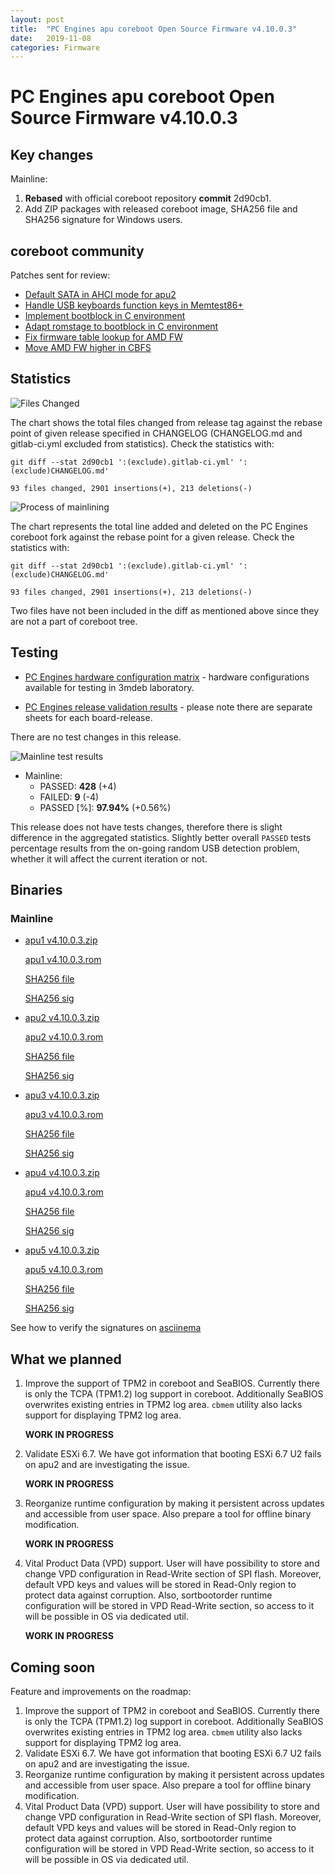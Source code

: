 ```yaml
---
layout: post
title:  "PC Engines apu coreboot Open Source Firmware v4.10.0.3"
date:   2019-11-08
categories: Firmware
---
```

# PC Engines apu coreboot Open Source Firmware v4.10.0.3

## Key changes

Mainline:

1. **Rebased** with official coreboot repository **commit** 2d90cb1.
2. Add ZIP packages with released coreboot image, SHA256 file and SHA256
   signature for Windows users.

## coreboot community

Patches sent for review:

* [Default SATA in AHCI mode for apu2](https://review.coreboot.org/c/coreboot/+/35891)
* [Handle USB keyboards function keys in Memtest86+](https://review.coreboot.org/c/memtest86plus/+/36630)
* [Implement bootblock in C environment](https://review.coreboot.org/c/coreboot/+/35754)
* [Adapt romstage to bootblock in C environment](https://review.coreboot.org/c/coreboot/+/35755)
* [Fix firmware table lookup for AMD FW](https://review.coreboot.org/c/blobs/+/35969)
* [Move AMD FW higher in CBFS](https://review.coreboot.org/c/coreboot/+/35970)

## Statistics

![Files Changed](https://cloud.3mdeb.com/index.php/s/bBosq9KfmwCMXLC/preview)

The chart shows the total files changed from release tag against the rebase
point of given release specified in CHANGELOG (CHANGELOG.md and gitlab-ci.yml
excluded from statistics). Check the statistics with:

```
git diff --stat 2d90cb1 ':(exclude).gitlab-ci.yml' ':(exclude)CHANGELOG.md'
```

`93 files changed, 2901 insertions(+), 213 deletions(-)`

![Process of mainlining](https://cloud.3mdeb.com/index.php/s/ct6o6Xt3724JD9C/preview)

The chart represents the total line added and deleted on the PC Engines
coreboot fork against the rebase point for a given release. Check the
statistics with:

```
git diff --stat 2d90cb1 ':(exclude).gitlab-ci.yml' ':(exclude)CHANGELOG.md'
```

`93 files changed, 2901 insertions(+), 213 deletions(-)`

Two files have not been included in the diff as mentioned above since they are
not a part of coreboot tree.

## Testing

* [PC Engines hardware configuration matrix](https://cloud.3mdeb.com/index.php/s/ce829QADwA7sHx9/preview) - hardware configurations available for testing in 3mdeb laboratory.

* [PC Engines release validation results](https://3mdeb.us16.list-manage.com/track/click?u=fce95b885fc13fbf1db611816&id=96d9b426c0&e=16ffa34a09) - please note there are separate sheets for each board-release.

There are no test changes in this release.

![Mainline test results](https://cloud.3mdeb.com/index.php/s/CxbppNW5bBnzGMg/preview)

* Mainline:
  * PASSED: **428** (+4)
  * FAILED: **9** (-4)
  * PASSED [%]: **97.94%** (+0.56%)

This release does not have tests changes, therefore there is slight difference
in the aggregated statistics. Slightly better overall `PASSED` tests percentage
results from the on-going random USB detection problem, whether it will affect
the current iteration or not.

## Binaries

### Mainline

* [apu1 v4.10.0.3.zip](https://3mdeb.com/open-source-firmware/pcengines/apu1/apu1_v4.10.0.3.zip)

  [apu1 v4.10.0.3.rom](https://3mdeb.com/open-source-firmware/pcengines/apu1/apu1_v4.10.0.3.rom)

  [SHA256 file](https://3mdeb.com/open-source-firmware/pcengines/apu1/apu1_v4.10.0.3.SHA256)

  [SHA256 sig](https://3mdeb.com/open-source-firmware/pcengines/apu1/apu1_v4.10.0.3.SHA256.sig)

* [apu2 v4.10.0.3.zip](https://3mdeb.com/open-source-firmware/pcengines/apu2/apu2_v4.10.0.3.zip)

  [apu2 v4.10.0.3.rom](https://3mdeb.com/open-source-firmware/pcengines/apu2/apu2_v4.10.0.3.rom)

  [SHA256 file](https://3mdeb.com/open-source-firmware/pcengines/apu2/apu2_v4.10.0.3.SHA256)

  [SHA256 sig](https://3mdeb.com/open-source-firmware/pcengines/apu2/apu2_v4.10.0.3.SHA256.sig)

* [apu3 v4.10.0.3.zip](https://3mdeb.com/open-source-firmware/pcengines/apu3/apu3_v4.10.0.3.zip)

  [apu3 v4.10.0.3.rom](https://3mdeb.com/open-source-firmware/pcengines/apu3/apu3_v4.10.0.3.rom)

  [SHA256 file](https://3mdeb.com/open-source-firmware/pcengines/apu3/apu3_v4.10.0.3.SHA256)

  [SHA256 sig](https://3mdeb.com/open-source-firmware/pcengines/apu3/apu3_v4.10.0.3.SHA256.sig)

* [apu4 v4.10.0.3.zip](https://3mdeb.com/open-source-firmware/pcengines/apu4/apu4_v4.10.0.3.zip)

  [apu4 v4.10.0.3.rom](https://3mdeb.com/open-source-firmware/pcengines/apu4/apu4_v4.10.0.3.rom)

  [SHA256 file](https://3mdeb.com/open-source-firmware/pcengines/apu4/apu4_v4.10.0.3.SHA256)

  [SHA256 sig](https://3mdeb.com/open-source-firmware/pcengines/apu4/apu4_v4.10.0.3.SHA256.sig)

* [apu5 v4.10.0.3.zip](https://3mdeb.com/open-source-firmware/pcengines/apu5/apu5_v4.10.0.3.zip)

  [apu5 v4.10.0.3.rom](https://3mdeb.com/open-source-firmware/pcengines/apu5/apu5_v4.10.0.3.rom)

  [SHA256 file](https://3mdeb.com/open-source-firmware/pcengines/apu5/apu5_v4.10.0.3.SHA256)

  [SHA256 sig](https://3mdeb.com/open-source-firmware/pcengines/apu5/apu5_v4.10.0.3.SHA256.sig)

See how to verify the signatures on [asciinema](https://asciinema.org/a/227035)

[1]: https://en.wikipedia.org/wiki/ROCA_vulnerability
[2]: https://github.com/pcengines/apu2-documentation/blob/master/docs/research/ROCA.md
[3]: https://github.com/pcengines/apu2-documentation/blob/master/docs/os-status.md

## What we planned

1. Improve the support of TPM2 in coreboot and SeaBIOS. Currently there is only
   the TCPA (TPM1.2) log support in coreboot. Additionally SeaBIOS overwrites
   existing entries in TPM2 log area. `cbmem` utility also lacks support for
   displaying TPM2 log area.

   **WORK IN PROGRESS**

2. Validate ESXi 6.7. We have got information that booting ESXi 6.7 U2 fails on
   apu2 and are investigating the issue.

   **WORK IN PROGRESS**

3. Reorganize runtime configuration by making it persistent across updates and
   accessible from user space. Also prepare a tool for offline binary
   modification.

   **WORK IN PROGRESS**

4. Vital Product Data (VPD) support. User will have possibility to store
   and change VPD configuration in Read-Write section of SPI flash. Moreover,
   default VPD keys and values will be stored in Read-Only region to protect
   data against corruption. Also, sortbootorder runtime configuration will be
   stored in VPD Read-Write section, so access to it will be possible in OS
   via dedicated util.

   **WORK IN PROGRESS**

## Coming soon

Feature and improvements on the roadmap:

1. Improve the support of TPM2 in coreboot and SeaBIOS. Currently there is only
   the TCPA (TPM1.2) log support in coreboot. Additionally SeaBIOS overwrites
   existing entries in TPM2 log area. `cbmem` utility also lacks support for
   displaying TPM2 log area.
2. Validate ESXi 6.7. We have got information that booting ESXi 6.7 U2 fails on
   apu2 and are investigating the issue.
3. Reorganize runtime configuration by making it persistent across updates and
   accessible from user space. Also prepare a tool for offline binary
   modification.
4. Vital Product Data (VPD) support. User will have possibility to store
   and change VPD configuration in Read-Write section of SPI flash. Moreover,
   default VPD keys and values will be stored in Read-Only region to protect
   data against corruption. Also, sortbootorder runtime configuration will be
   stored in VPD Read-Write section, so access to it will be possible in OS
   via dedicated util.
